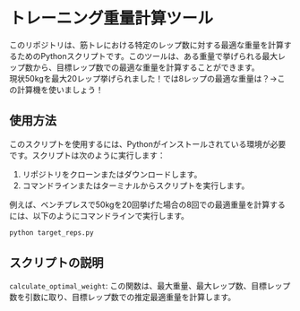 # トレーニング重量計算ツール

このリポジトリは、筋トレにおける特定のレップ数に対する最適な重量を計算するためのPythonスクリプトです。このツールは、ある重量で挙げられる最大レップ数から、目標レップ数での最適な重量を計算することができます。    
現状50kgを最大20レップ挙げられました！では8レップの最適な重量は？→この計算機を使いましょう！

## 使用方法

このスクリプトを使用するには、Pythonがインストールされている環境が必要です。スクリプトは次のように実行します：

1. リポジトリをクローンまたはダウンロードします。
2. コマンドラインまたはターミナルからスクリプトを実行します。

例えば、ベンチプレスで50kgを20回挙げた場合の8回での最適重量を計算するには、以下のようにコマンドラインで実行します。

```bash
python target_reps.py
```

## スクリプトの説明

`calculate_optimal_weight`: この関数は、最大重量、最大レップ数、目標レップ数を引数に取り、目標レップ数での推定最適重量を計算します。